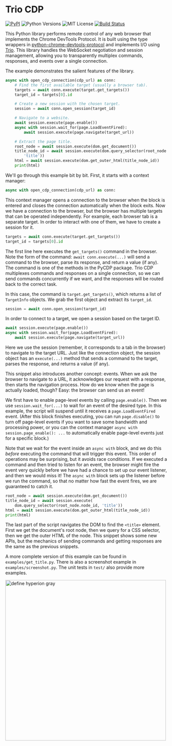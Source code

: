 # Trio CDP

[![PyPI](https://img.shields.io/pypi/v/trio-chrome-devtools-protocol.svg)](https://pypi.org/project/trio-chrome-devtools-protocol/)
![Python Versions](https://img.shields.io/pypi/pyversions/trio-chrome-devtools-protocol)
![MIT License](https://img.shields.io/github/license/HyperionGray/trio-chrome-devtools-protocol.svg)
[![Build Status](https://img.shields.io/travis/com/HyperionGray/trio-chrome-devtools-protocol.svg?branch=master)](https://travis-ci.com/HyperionGray/trio-chrome-devtools-protocol)

This Python library performs remote control of any web browser that implements
the Chrome DevTools Protocol. It is built using the type wrappers in
[python-chrome-devtools-protocol](https://py-cdp.readthedocs.io) and implements
I/O using [Trio](https://trio.readthedocs.io/). This library handles the
WebSocket negotiation and session management, allowing you to transparently
multiplex commands, responses, and events over a single connection.

The example demonstrates the salient features of the library.

```python
async with open_cdp_connection(cdp_url) as conn:
    # Find the first available target (usually a browser tab).
    targets = await conn.execute(target.get_targets())
    target_id = targets[0].id

    # Create a new session with the chosen target.
    session = await conn.open_session(target_id)

    # Navigate to a website.
    await session.execute(page.enable())
    async with session.wait_for(page.LoadEventFired):
        await session.execute(page.navigate(target_url))

    # Extract the page title.
    root_node = await session.execute(dom.get_document())
    title_node_id = await session.execute(dom.query_selector(root_node.node_id,
        'title'))
    html = await session.execute(dom.get_outer_html(title_node_id))
    print(html)
```

We'll go through this example bit by bit. First, it starts with a context
manager:

```python
async with open_cdp_connection(cdp_url) as conn:
```

This context manager opens a connection to the browser when the block is entered
and closes the connection automatically when the block exits. Now we have a
connection to the browser, but the browser has multiple targets that can be
operated independently. For example, each browser tab is a separate target. In
order to interact with one of them, we have to create a session for it.

```python
targets = await conn.execute(target.get_targets())
target_id = targets[0].id
```

The first line here executes the `get_targets()` command in the browser. Note
the form of the command: `await conn.execute(...)` will send a command to the
browser, parse its response, and return a value (if any). The command is one of
the methods in the PyCDP package. Trio CDP multiplexes commands and responses on
a single connection, so we can send commands concurrently if we want, and the
responses will be routed back to the correct task.

In this case, the command is `target.get_targets()`, which returns a list of
`TargetInfo` objects. We grab the first object and extract its `target_id`.

```python
session = await conn.open_session(target_id)
```

In order to connect to a target, we open a session based on the target ID.

```python
await session.execute(page.enable())
async with session.wait_for(page.LoadEventFired):
    await session.execute(page.navigate(target_url))
```

Here we use the session (remember, it corresponds to a tab in the browser) to
navigate to the target URL. Just like the connection object, the session object
has an `execute(...)` method that sends a command to the target, parses the
response, and returns a value (if any).

This snippet also introduces another concept: events. When we ask the browser to
navigate to a URL, it acknowledges our request with a response, then starts the
navigation process. How do we know when the page is actually loaded, though?
Easy: the browser can send us an event!

We first have to enable page-level events by calling `page.enable()`. Then we
use `session.wait_for(...)` to wait for an event of the desired type. In this
example, the script will suspend until it receives a `page.LoadEventFired`
event. (After this block finishes executing, you can run `page.disable()` to
turn off page-level events if you want to save some bandwidth and processing
power, or you can the context manager `async with session.page_enable(): ...`
to automatically enable page-level events just for a specific block.)

Note that we wait for the event inside an `async with` block, and we do this
_before_ executing the command that will trigger this event. This order of
operations may be surprising, but it avoids race conditions. If we executed a
command and then tried to listen for an event, the browser might fire the event
very quickly before we have had a chance to set up our event listener, and then
we would miss it! The `async with` block sets up the listener before we run the
command, so that no matter how fast the event fires, we are guaranteed to catch
it.

```python
root_node = await session.execute(dom.get_document())
title_node_id = await session.execute(
    dom.query_selector(root_node.node_id, 'title'))
html = await session.execute(dom.get_outer_html(title_node_id))
print(html)
```

The last part of the script navigates the DOM to find the `<title>` element.
First we get the document's root node, then we query for a CSS selector, then
we get the outer HTML of the node. This snippet shows some new APIs, but the
mechanics of sending commands and getting responses are the same as the previous
snippets.

A more complete version of this example can be found in `examples/get_title.py`.
There is also a screenshot example in `examples/screenshot.py`. The unit tests
in `test/` also provide more examples.

<a href="https://www.hyperiongray.com/?pk_campaign=github&pk_kwd=trio-cdp"><img alt="define hyperion gray" width="500px" src="https://hyperiongray.s3.amazonaws.com/define-hg.svg"></a>
